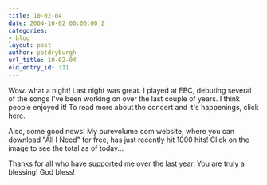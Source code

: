```yaml
---
title: 10-02-04
date: 2004-10-02 00:00:00 Z
categories:
- blog
layout: post
author: patdryburgh
url_title: 10-02-04
old_entry_id: 311
---
```


Wow. what a night! Last night was great. I played at EBC, debuting several of the songs I've been working on over the last couple of years. I think people enjoyed it! To read more about the concert and it's happenings, click here.

Also, some good news! My purevolume.com website, where you can download "All I Need" for free, has just recently hit 1000 hits! Click on the image to see the total as of today...
 
Thanks for all who have supported me over the last year. You are truly a blessing! God bless!